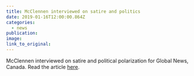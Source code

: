 ```yaml
---
title: McClennen interviewed on satire and politics
date: 2019-01-16T12:00:00.864Z
categories: 
  - news
publication:
image:
link_to_original:
---
```


McClennen interviewed on satire and political polarization for Global News, Canada. Read the article [here](https://globalnews.ca/news/4769496/donald-trump-snl-political-satire/).
